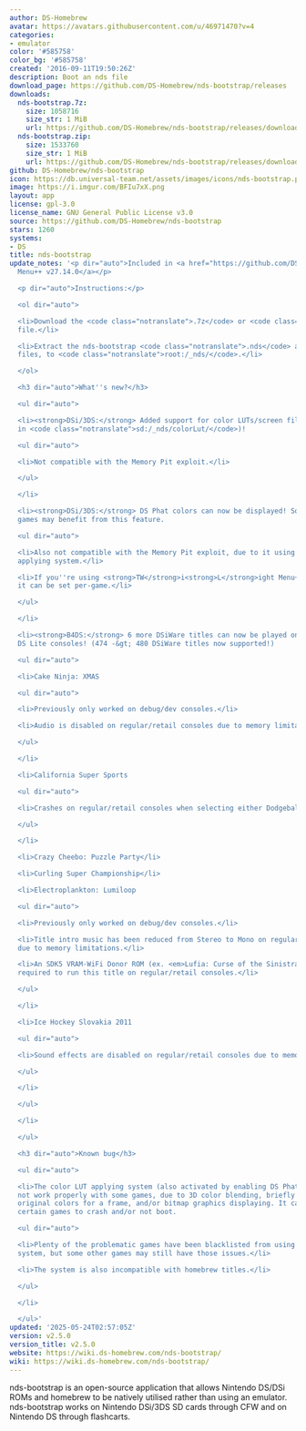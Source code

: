 ```yaml
---
author: DS-Homebrew
avatar: https://avatars.githubusercontent.com/u/46971470?v=4
categories:
- emulator
color: '#585758'
color_bg: '#585758'
created: '2016-09-11T19:50:26Z'
description: Boot an nds file
download_page: https://github.com/DS-Homebrew/nds-bootstrap/releases
downloads:
  nds-bootstrap.7z:
    size: 1058716
    size_str: 1 MiB
    url: https://github.com/DS-Homebrew/nds-bootstrap/releases/download/v2.5.0/nds-bootstrap.7z
  nds-bootstrap.zip:
    size: 1533760
    size_str: 1 MiB
    url: https://github.com/DS-Homebrew/nds-bootstrap/releases/download/v2.5.0/nds-bootstrap.zip
github: DS-Homebrew/nds-bootstrap
icon: https://db.universal-team.net/assets/images/icons/nds-bootstrap.png
image: https://i.imgur.com/BFIu7xX.png
layout: app
license: gpl-3.0
license_name: GNU General Public License v3.0
source: https://github.com/DS-Homebrew/nds-bootstrap
stars: 1260
systems:
- DS
title: nds-bootstrap
update_notes: '<p dir="auto">Included in <a href="https://github.com/DS-Homebrew/TWiLightMenu/releases/tag/v27.14.0"><strong>TW</strong>i<strong>L</strong>ight
  Menu++ v27.14.0</a></p>

  <p dir="auto">Instructions:</p>

  <ol dir="auto">

  <li>Download the <code class="notranslate">.7z</code> or <code class="notranslate">.zip</code>
  file.</li>

  <li>Extract the nds-bootstrap <code class="notranslate">.nds</code> and <code class="notranslate">.ver</code>
  files, to <code class="notranslate">root:/_nds/</code>.</li>

  </ol>

  <h3 dir="auto">What''s new?</h3>

  <ul dir="auto">

  <li><strong>DSi/3DS:</strong> Added support for color LUTs/screen filters (located
  in <code class="notranslate">sd:/_nds/colorLut/</code>)!

  <ul dir="auto">

  <li>Not compatible with the Memory Pit exploit.</li>

  </ul>

  </li>

  <li><strong>DSi/3DS:</strong> DS Phat colors can now be displayed! Some early DS
  games may benefit from this feature.

  <ul dir="auto">

  <li>Also not compatible with the Memory Pit exploit, due to it using the color LUT
  applying system.</li>

  <li>If you''re using <strong>TW</strong>i<strong>L</strong>ight Menu++ and/or forwarders,
  it can be set per-game.</li>

  </ul>

  </li>

  <li><strong>B4DS:</strong> 6 more DSiWare titles can now be played on DS Phat &amp;
  DS Lite consoles! (474 -&gt; 480 DSiWare titles now supported!)

  <ul dir="auto">

  <li>Cake Ninja: XMAS

  <ul dir="auto">

  <li>Previously only worked on debug/dev consoles.</li>

  <li>Audio is disabled on regular/retail consoles due to memory limitations.</li>

  </ul>

  </li>

  <li>California Super Sports

  <ul dir="auto">

  <li>Crashes on regular/retail consoles when selecting either Dodgeball or Rollerblade.</li>

  </ul>

  </li>

  <li>Crazy Cheebo: Puzzle Party</li>

  <li>Curling Super Championship</li>

  <li>Electroplankton: Lumiloop

  <ul dir="auto">

  <li>Previously only worked on debug/dev consoles.</li>

  <li>Title intro music has been reduced from Stereo to Mono on regular/retail consoles
  due to memory limitations.</li>

  <li>An SDK5 VRAM-WiFi Donor ROM (ex. <em>Lufia: Curse of the Sinistrals</em>) is
  required to run this title on regular/retail consoles.</li>

  </ul>

  </li>

  <li>Ice Hockey Slovakia 2011

  <ul dir="auto">

  <li>Sound effects are disabled on regular/retail consoles due to memory limitations.</li>

  </ul>

  </li>

  </ul>

  </li>

  </ul>

  <h3 dir="auto">Known bug</h3>

  <ul dir="auto">

  <li>The color LUT applying system (also activated by enabling DS Phat colors) will
  not work properly with some games, due to 3D color blending, briefly showing the
  original colors for a frame, and/or bitmap graphics displaying. It can also cause
  certain games to crash and/or not boot.

  <ul dir="auto">

  <li>Plenty of the problematic games have been blacklisted from using the color LUT
  system, but some other games may still have those issues.</li>

  <li>The system is also incompatible with homebrew titles.</li>

  </ul>

  </li>

  </ul>'
updated: '2025-05-24T02:57:05Z'
version: v2.5.0
version_title: v2.5.0
website: https://wiki.ds-homebrew.com/nds-bootstrap/
wiki: https://wiki.ds-homebrew.com/nds-bootstrap/
---
```

nds-bootstrap is an open-source application that allows Nintendo DS/DSi ROMs and homebrew to be natively utilised rather than using an emulator. nds-bootstrap works on Nintendo DSi/3DS SD cards through CFW and on Nintendo DS through flashcarts.